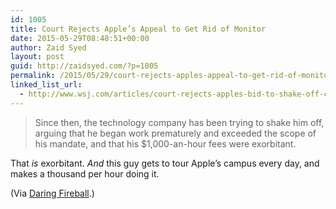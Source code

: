 ```yaml
---
id: 1005
title: Court Rejects Apple’s Appeal to Get Rid of Monitor
date: 2015-05-29T08:48:51+00:00
author: Zaid Syed
layout: post
guid: http://zaidsyed.com/?p=1005
permalink: /2015/05/29/court-rejects-apples-appeal-to-get-rid-of-monitor/
linked_list_url:
  - http://www.wsj.com/articles/court-rejects-apples-bid-to-shake-off-corporate-monitor-1432822604
---
```

> Since then, the technology company has been trying to shake him off, arguing that he began work prematurely and exceeded the scope of his mandate, and that his $1,000-an-hour fees were exorbitant. 

That _is_ exorbitant. _And_ this guy gets to tour Apple&#8217;s campus every day, and makes a thousand per hour doing it.

(Via [Daring Fireball](http://daringfireball.net/linked/2015/05/28/shit-bromwich).)
